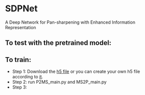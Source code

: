 # SDPNet
A Deep Network for Pan-sharpening with Enhanced Information Representation


## To test with the pretrained model:

## To train:
* Step 1: Download the [h5 file]() or you can create your own h5 file according to [it](thttps://github.com/hanna-xu/utils).
* Step 2: run P2MS_main.py and MS2P_main.py
* Step 3: <br>
